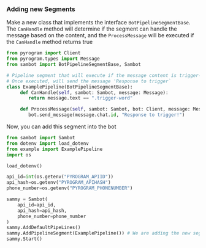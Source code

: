### Adding new Segments

Make a new class that implements the interface `BotPipelineSegmentBase`. The `CanHandle` method will determine if the segment can handle the message based on the content, and the `ProcessMessage` will be executed if the `CanHandle` method returns true
```python
from pyrogram import Client
from pyrogram.types import Message
from sambot import BotPipelineSegmentBase, Sambot

# Pipeline segment that will execute if the message content is trigger-word
# Once executed, will send the message 'Response to trigger`
class ExamplePipeline(BotPipelineSegmentBase):
     def CanHandle(self, sambot: Sambot, message: Message):
        return message.text == ".trigger-word" 

     def ProcessMessage(self, sambot: Sambot, bot: Client, message: Message):
        bot.send_message(message.chat.id, "Response to trigger!")
```

Now, you can add this segment into the bot

```python
from sambot import Sambot
from dotenv import load_dotenv
from example import ExamplePipeline
import os

load_dotenv()

api_id=int(os.getenv("PYROGRAM_APIID"))
api_hash=os.getenv("PYROGRAM_APIHASH")
phone_number=os.getenv("PYROGRAM_PHONENUMBER")

sammy = Sambot(
    api_id=api_id,
    api_hash=api_hash,
    phone_number=phone_number
)
sammy.AddDefaultPipeLines()
sammy.AddPipelineSegment(ExamplePipeline()) # We are adding the new segment here
sammy.Start()
```